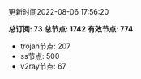 更新时间2022-08-06 17:56:20

**总订阅: 73**
**总节点: 1742**
**有效节点: 774**
- trojan节点: 207
- ss节点: 500
- v2ray节点: 67
